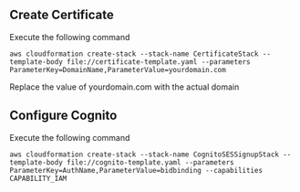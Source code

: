 ## Create Certificate

Execute the following command

```
aws cloudformation create-stack --stack-name CertificateStack --template-body file://certificate-template.yaml --parameters ParameterKey=DomainName,ParameterValue=yourdomain.com
```

Replace the value of yourdomain.com with the actual domain

## Configure Cognito

Execute the following command

```
aws cloudformation create-stack --stack-name CognitoSESSignupStack --template-body file://cognito-template.yaml --parameters ParameterKey=AuthName,ParameterValue=bidbinding --capabilities CAPABILITY_IAM
```
